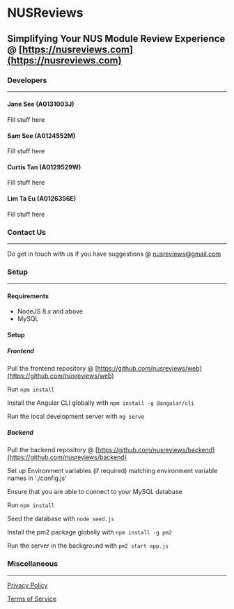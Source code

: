 # NUSReviews

## Simplifying Your NUS Module Review Experience @ [https://nusreviews.com](https://nusreviews.com)

### Developers
---
#### Jane See (A0131003J)
Fill stuff here

#### Sam See (A0124552M)
Fill stuff here

#### Curtis Tan (A0129529W)
Fill stuff here

#### Lim Ta Eu (A0126356E)
Fill stuff here

### Contact Us
---
Do get in touch with us if you have suggestions @ [nusreviews@gmail.com](nusreviews@gmail.com)

### Setup
---

#### Requirements
- NodeJS 8.x and above
- MySQL

#### Setup
##### Frontend
Pull the frontend repository @ [https://github.com/nusreviews/web](https://github.com/nusreviews/web)

Run `npm install`

Install the Angular CLI globally with `npm install -g @angular/cli`

Run the local development server with `ng serve`

##### Backend
Pull the backend repository @ [https://github.com/nusreviews/backend](https://github.com/nusreviews/backend)

Set up Environment variables (if required) matching environment variable names in './config.js'

Ensure that you are able to connect to your MySQL database

Run `npm install`

Seed the database with `node seed.js`

Install the pm2 package globally with `npm install -g pm2`

Run the server in the background with `pm2 start app.js`

### Miscellaneous
---

[Privacy Policy](https://nusreviews.com/privacy)

[Terms of Service](https://nusreviews.com/tos)
